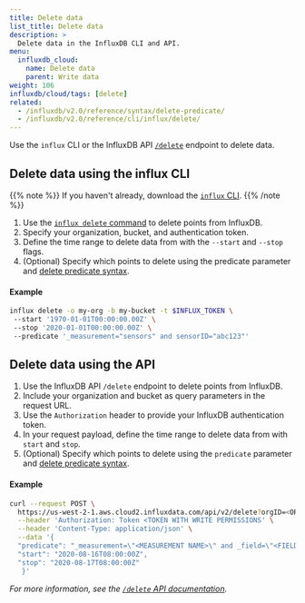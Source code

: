 ```yaml
---
title: Delete data
list_title: Delete data
description: >
  Delete data in the InfluxDB CLI and API.
menu:
  influxdb_cloud:
    name: Delete data
    parent: Write data
weight: 106
influxdb/cloud/tags: [delete]
related:
  - /influxdb/v2.0/reference/syntax/delete-predicate/
  - /influxdb/v2.0/reference/cli/influx/delete/
---
```

<!--
## Delete data in the InfluxDB UI

Delete data from buckets you've created. You cannot delete data from system buckets.

### Delete data from buckets

1. Click **Load Data** in the navigation bar.

    {{< nav-icon "load data" >}}

2. Select **Buckets**.
3. Next to the bucket with data you want to delete, click **Delete Data by Filter**.
4. In the **Delete Data** window that appears:
  - Select a **Target Bucket** to delete data from.
  - Enter a **Time Range** to delete data from.
  - Click **+ Add Filter** to filter by tag key and value pair.
  - Select **I understand that this cannot be undone**.
5. Click **Confirm Delete** to delete the selected data.

### Delete data from the Data Explorer

1. Click the **Data Explorer** icon in the sidebar.

    {{< nav-icon "data-explorer" >}}

2. Click **Delete Data** in the top navigation bar.
3. In the **Delete Data** window that appears:
  - Select a **Target Bucket** to delete data from.
  - Enter a **Time Range** to delete data from.
  - Click **+ Add Filter** to filter by tag key-value pairs.
  - Select **I understand that this cannot be undone**.
4. Click **Confirm Delete** to delete the selected data.
!-->

Use the `influx` CLI or the InfluxDB API [`/delete`](/influxdb/v2.0/api/#/paths/~1delete/post) endpoint to delete data.

## Delete data using the influx CLI

{{% note %}}
If you haven't already, download the [`influx` CLI](/influxdb/cloud/get-started/#optional-download-install-and-use-the-influx-cli).
{{% /note %}}

1. Use the [`influx delete` command](/influxdb/v2.0/reference/cli/influx/delete/) to delete points from InfluxDB.
2. Specify your organization, bucket, and authentication token.
3. Define the time range to delete data from with the `--start` and `--stop` flags.
4. (Optional) Specify which points to delete using the predicate parameter and [delete predicate syntax](/influxdb/v2.0/reference/syntax/delete-predicate/).

#### Example

```sh
influx delete -o my-org -b my-bucket -t $INFLUX_TOKEN \
 --start '1970-01-01T00:00:00.00Z' \
 --stop '2020-01-01T00:00:00.00Z' \
 --predicate '_measurement="sensors" and sensorID="abc123"'
```

## Delete data using the API

1. Use the InfluxDB API `/delete` endpoint to delete points from InfluxDB.
2. Include your organization and bucket as query parameters in the request URL.
3. Use the `Authorization` header to provide your InfluxDB authentication token.
4. In your request payload, define the time range to delete data from with `start` and `stop`.
5. (Optional) Specify which points to delete using the `predicate` parameter and [delete predicate syntax](/influxdb/v2.0/reference/syntax/delete-predicate/).

#### Example

```sh
curl --request POST \
  https://us-west-2-1.aws.cloud2.influxdata.com/api/v2/delete?orgID=<ORGID> \
  --header 'Authorization: Token <TOKEN WITH WRITE PERMISSIONS' \
  --header 'Content-Type: application/json' \
  --data '{
  "predicate": "_measurement=\"<MEASUREMENT NAME>\" and _field=\"<FIELD>\"",
  "start": "2020-08-16T08:00:00Z",
  "stop": "2020-08-17T08:00:00Z"
   }'
```

   _For more information, see the [`/delete` API documentation](/influxdb/v2.0/api/#/paths/~1delete/post)._
